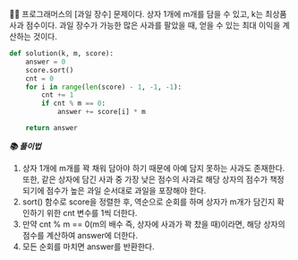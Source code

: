 🧑‍💻 프로그래머스의 [과일 장수] 문제이다. 상자 1개에 m개를 담을 수 있고, k는 최상품 사과 점수이다. 과일 장수가 가능한 많은 사과를 팔았을 때, 얻을 수 있는 최대 이익을 계산하는 것이다.

```python
def solution(k, m, score):
    answer = 0
    score.sort()
    cnt = 0
    for i in range(len(score) - 1, -1, -1):
        cnt += 1
        if cnt % m == 0:
            answer += score[i] * m

    return answer
```


***📚 풀이법***

1. 상자 1개에 m개를 꽉 채워 담아야 하기 때문에 아예 담지 못하는 사과도 존재한다. 또한, 같은 상자에 담긴 사과 중 가장 낮은 점수의 사과로 해당 상자의 점수가 책정되기에 점수가 높은 과일 순서대로 과일을 포장해야 한다.
2. sort() 함수로 score을 정렬한 후, 역순으로 순회를 하며 상자가 m개가 담긴지 확인하기 위한 cnt 변수를 1씩 더한다.
3. 만약 cnt % m == 0(m의 배수 즉, 상자에 사과가 꽉 찼을 때)이라면, 해당 상자의 점수를 계산하여 answer에 더한다.
4. 모든 순회를 마치면 answer를 반환한다.
